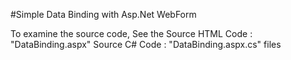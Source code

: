 #Simple Data Binding with Asp.Net WebForm 

To examine the source code, See the
    Source HTML Code : "DataBinding.aspx"
    Source C# Code : "DataBinding.aspx.cs" files
